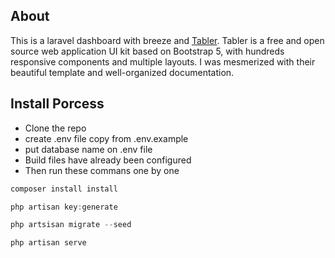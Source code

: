 ## About

This is a laravel dashboard with breeze and [Tabler](https://tabler.io/). Tabler is a free and open source web application UI kit based on Bootstrap 5, with hundreds responsive components and multiple layouts. I was mesmerized with their beautiful template and well-organized documentation.  

## Install Porcess

- Clone the repo
- create .env file copy from .env.example
- put database name on .env file
- Build files have already been configured
- Then run these commans one by one

```jsx
composer install install
```

```jsx
php artisan key:generate
```

```jsx
php artsisan migrate --seed
```

```jsx
php artisan serve
```
